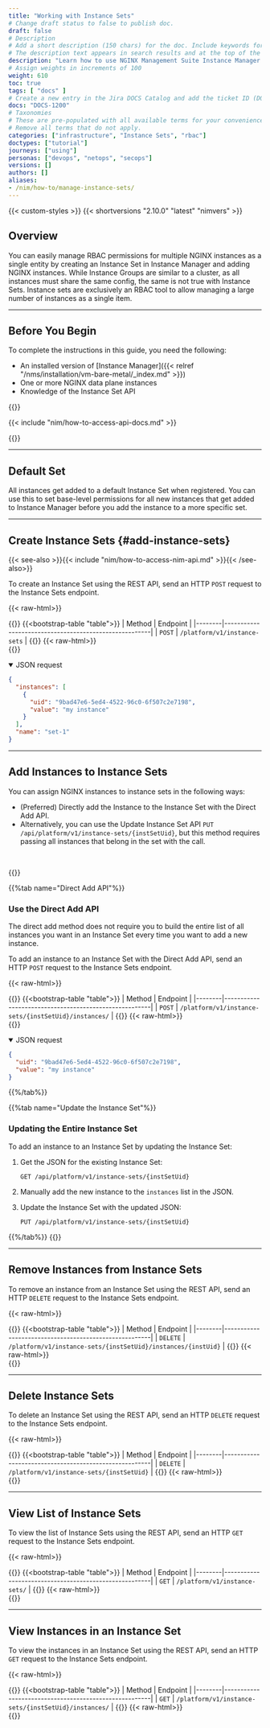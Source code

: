 ```yaml
---
title: "Working with Instance Sets"
# Change draft status to false to publish doc.
draft: false
# Description
# Add a short description (150 chars) for the doc. Include keywords for SEO. 
# The description text appears in search results and at the top of the doc.
description: "Learn how to use NGINX Management Suite Instance Manager to create Instance Sets, which you can use to group multiple NGINX instances as permission object."
# Assign weights in increments of 100
weight: 610
toc: true
tags: [ "docs" ]
# Create a new entry in the Jira DOCS Catalog and add the ticket ID (DOCS-<number>) below
docs: "DOCS-1200"
# Taxonomies
# These are pre-populated with all available terms for your convenience.
# Remove all terms that do not apply.
categories: ["infrastructure", "Instance Sets", "rbac"]
doctypes: ["tutorial"]
journeys: ["using"]
personas: ["devops", "netops", "secops"]
versions: []
authors: []
aliases:
- /nim/how-to/manage-instance-sets/
---
```


{{< custom-styles >}}
{{< shortversions "2.10.0" "latest" "nimvers" >}}

## Overview

You can easily manage RBAC permissions for multiple NGINX instances as a single entity by creating an Instance Set in Instance Manager and adding NGINX instances. While Instance Groups are similar to a cluster, as all instances must share the same config, the same is not true with Instance Sets. Instance sets are exclusively an RBAC tool to allow managing a large number of instances as a single item.

---

## Before You Begin

To complete the instructions in this guide, you need the following:

- An installed version of [Instance Manager]({{< relref "/nms/installation/vm-bare-metal/_index.md" >}})
- One or more NGINX data plane instances
- Knowledge of the Instance Set API

{{<see-also>}}

{{< include "nim/how-to-access-api-docs.md" >}}

{{</see-also>}}

---

## Default Set

All instances get added to a default Instance Set when registered. You can use this to set base-level permissions for all new instances that get added to Instance Manager before you add the instance to a more specific set.

---

## Create Instance Sets {#add-instance-sets}

{{< see-also >}}{{< include "nim/how-to-access-nim-api.md" >}}{{< /see-also>}}

To create an Instance Set using the REST API, send an HTTP `POST` request to the Instance Sets endpoint.

{{< raw-html>}}<div class="table-responsive">{{</raw-html>}}
{{<bootstrap-table "table">}}
| Method | Endpoint                                              |
|--------|-------------------------------------------------------|
| `POST` | `/platform/v1/instance-sets` |
{{</bootstrap-table>}}
{{< raw-html>}}</div>{{</raw-html>}}

<details open>
<summary>JSON request</summary>

```json
{
  "instances": [
    {
      "uid": "9bad47e6-5ed4-4522-96c0-6f507c2e7198",
      "value": "my instance"
    }
  ],
  "name": "set-1"
}
```

---

## Add Instances to Instance Sets

You can assign NGINX instances to instance sets in the following ways:

- (Preferred) Directly add the Instance to the Instance Set with the Direct Add API.
- Alternatively, you can use the Update Instance Set API `PUT /api/platform/v1/instance-sets/{instSetUid}`, but this method requires passing all instances that belong in the set with the call.

<br>

{{<tabs name="add-instance-to-set">}}

{{%tab name="Direct Add API"%}}

### Use the Direct Add API

The direct add method does not require you to build the entire list of all instances you want in an Instance Set every time you want to add a new instance.

To add an instance to an Instance Set with the Direct Add API, send an HTTP `POST` request to the Instance Sets endpoint.

{{< raw-html>}}<div class="table-responsive">{{</raw-html>}}
{{<bootstrap-table "table">}}
| Method | Endpoint                                              |
|--------|-------------------------------------------------------|
| `POST` | `/platform/v1/instance-sets/{instSetUid}/instances/` |
{{</bootstrap-table>}}
{{< raw-html>}}</div>{{</raw-html>}}

<details open>
<summary>JSON request</summary>

```json
{
  "uid": "9bad47e6-5ed4-4522-96c0-6f507c2e7198",
  "value": "my instance"
}
```

{{%/tab%}}

{{%tab name="Update the Instance Set"%}}

### Updating the Entire Instance Set

To add an instance to an Instance Set by updating the Instance Set:

1. Get the JSON for the existing Instance Set:

   `GET /api/platform/v1/instance-sets/{instSetUid}`

2. Manually add the new instance to the `instances` list in the JSON.
3. Update the Instance Set with the updated JSON: 

   `PUT /api/platform/v1/instance-sets/{instSetUid}`

{{%/tab%}}
{{</tabs>}}

---

## Remove Instances from Instance Sets

To remove an instance from an Instance Set using the REST API, send an HTTP `DELETE` request to the Instance Sets endpoint.

{{< raw-html>}}<div class="table-responsive">{{</raw-html>}}
{{<bootstrap-table "table">}}
| Method | Endpoint                                              |
|--------|-------------------------------------------------------|
| `DELETE` | `/platform/v1/instance-sets/{instSetUid}/instances/{instUid}` |
{{</bootstrap-table>}}
{{< raw-html>}}</div>{{</raw-html>}}

---

## Delete Instance Sets

To delete an Instance Set using the REST API, send an HTTP `DELETE` request to the Instance Sets endpoint.

{{< raw-html>}}<div class="table-responsive">{{</raw-html>}}
{{<bootstrap-table "table">}}
| Method | Endpoint                                              |
|--------|-------------------------------------------------------|
| `DELETE` | `/platform/v1/instance-sets/{instSetUid}` |
{{</bootstrap-table>}}
{{< raw-html>}}</div>{{</raw-html>}}

---

## View List of Instance Sets

To view the list of Instance Sets using the REST API, send an HTTP `GET` request to the Instance Sets endpoint.

{{< raw-html>}}<div class="table-responsive">{{</raw-html>}}
{{<bootstrap-table "table">}}
| Method | Endpoint                                              |
|--------|-------------------------------------------------------|
| `GET` | `/platform/v1/instance-sets/` |
{{</bootstrap-table>}}
{{< raw-html>}}</div>{{</raw-html>}}


---

## View Instances in an Instance Set

To view the instances in an Instance Set using the REST API, send an HTTP `GET` request to the Instance Sets endpoint.

{{< raw-html>}}<div class="table-responsive">{{</raw-html>}}
{{<bootstrap-table "table">}}
| Method | Endpoint                                              |
|--------|-------------------------------------------------------|
| `GET` | `/platform/v1/instance-sets/{instSetUid}/instances/` |
{{</bootstrap-table>}}
{{< raw-html>}}</div>{{</raw-html>}}